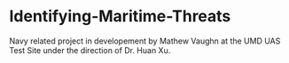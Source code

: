 # Identifying-Maritime-Threats
Navy related project in developement by Mathew Vaughn at the UMD UAS Test Site under the direction of Dr. Huan Xu.
